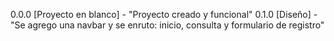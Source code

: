 0.0.0 [Proyecto en blanco] - "Proyecto creado y funcional"
0.1.0 [Diseño] - "Se agrego una navbar y se enruto: inicio, consulta y formulario de registro"